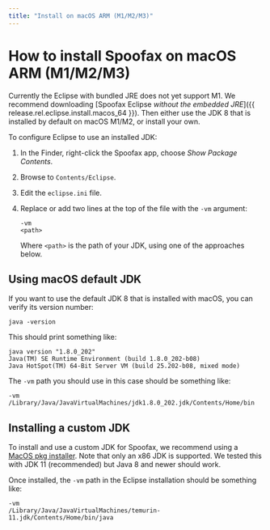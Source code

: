```yaml
---
title: "Install on macOS ARM (M1/M2/M3)"
---
```

# How to install Spoofax on macOS ARM (M1/M2/M3)
Currently the Eclipse with bundled JRE does not yet support M1.  We recommend downloading [Spoofax Eclipse _without the embedded JRE_]({{ release.rel.eclipse.install.macos_64 }}).  Then either use the JDK 8 that is installed by default on macOS M1/M2, or install your own.

To configure Eclipse to use an installed JDK:

1.  In the Finder, right-click the Spoofax app, choose _Show Package Contents_.
2.  Browse to `Contents/Eclipse`.
3.  Edit the `eclipse.ini` file.
4.  Replace or add two lines at the top of the file with the `-vm` argument:

    ```
    -vm
    <path>
    ```

    Where `<path>` is the path of your JDK, using one of the approaches below.


## Using macOS default JDK
If you want to use the default JDK 8 that is installed with macOS, you can verify its version number:

```shell
java -version
```

This should print something like:

```
java version "1.8.0_202"
Java(TM) SE Runtime Environment (build 1.8.0_202-b08)
Java HotSpot(TM) 64-Bit Server VM (build 25.202-b08, mixed mode)
```

The `-vm` path you should use in this case should be something like:

```
-vm
/Library/Java/JavaVirtualMachines/jdk1.8.0_202.jdk/Contents/Home/bin
```


## Installing a custom JDK
To install and use a custom JDK for Spoofax, we recommend using a [MacOS pkg installer](https://adoptium.net/en-GB/temurin/releases/?arch=x64&version=11&os=mac).  Note that only an x86 JDK is supported.  We tested this with JDK 11 (recommended) but Java 8 and newer should work.

Once installed, the `-vm` path in the Eclipse installation should be something like:

```
-vm
/Library/Java/JavaVirtualMachines/temurin-11.jdk/Contents/Home/bin/java
```
